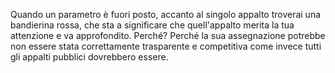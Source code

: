Quando un parametro è fuori posto, accanto al singolo appalto troverai una bandierina rossa, che sta a significare che quell'appalto merita la tua attenzione e va approfondito. Perché? Perché la sua assegnazione potrebbe non essere stata correttamente trasparente e competitiva come invece tutti gli appalti pubblici dovrebbero essere.
